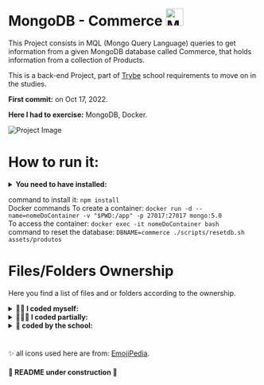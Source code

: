 # MongoDB - Commerce   <img src="https://www.vectorlogo.zone/logos/mongodb/mongodb-icon.svg" alt="MongoDB" width="35px" height="35px" style= "max-width: 100%;">

This Project consists in MQL (Mongo Query Language) queries to get information from a given MongoDB database called Commerce, that holds information from a collection of Products.

This is a back-end Project, part of [Trybe](https://www.betrybe.com/) school requirements to move on in the studies.

<strong>First commit:</strong> on Oct 17, 2022.

<strong>Here I had to exercise:</strong> MongoDB, Docker.

![Project Image](assets/Project-image.png)


# How to run it:

<details>
 <summary><strong> You need to have installed:</strong></summary><br />
 - Unix based Operational System <br />
 - node version >= 16.14.0 LTS <br />
 - MongoDB Compass or the MongoDB for VS Code Extension
</details>
 

command to install it: `npm install` <br />
Docker commands
  To create a container: `docker run -d --name=nomeDoContainer -v "$PWD:/app" -p 27017:27017 mongo:5.0` <br />
  To access the container: `docker exec -it nomeDoContainer bash` <br />
command to reset the database: `DBNAME=commerce ./scripts/resetdb.sh assets/produtos`


# Files/Folders Ownership

Here you find a list of files and or folders according to the ownership.

<details>
 <summary><strong>🙋‍♀️ I coded myself:</strong></summary><br />
   
  ```markdown  
  src/

  README.md
  ```
 
 </details>


<details>
 <summary><strong>🧑‍🤝‍🧑 I coded partially:</strong></summary><br />
 
 ```markdown   
  src/

 ```
 
 </details>

<details>
 <summary><strong>🏫 coded by the school:</strong></summary><br />
   
  ```markdown  
   all others not mentioned before.
  ```
 
 </details>
 
 #

✨ all icons used here are from:  [EmojiPedia](https://emojipedia.org/). 

#### 🚧 README under construction 🚧
